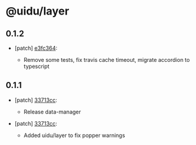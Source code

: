 # @uidu/layer

## 0.1.2
- [patch] [e3fc364](https://github.org/uidu-org/guidu/commits/e3fc364):

  - Remove some tests, fix travis cache timeout, migrate accordion to typescript

## 0.1.1
- [patch] [33713cc](https://github.org/uidu-org/guidu/commits/33713cc):

  - Release data-manager
- [patch] [33713cc](https://github.org/uidu-org/guidu/commits/33713cc):

  - Added uidu/layer to fix popper warnings
